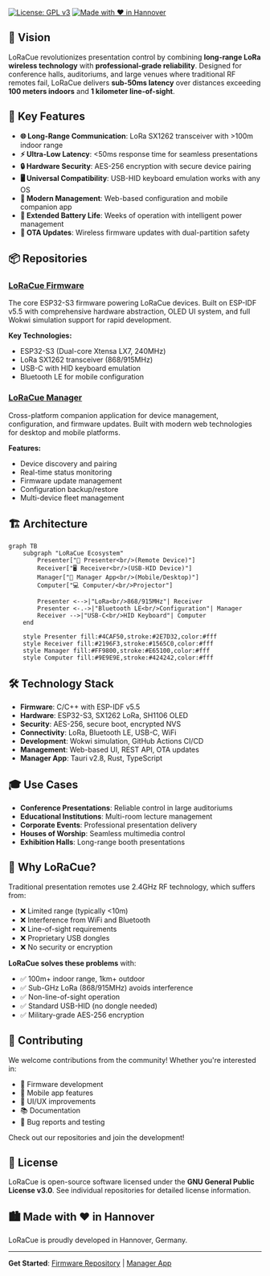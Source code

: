 [![License: GPL v3](https://img.shields.io/badge/License-GPLv3-blue.svg)](https://www.gnu.org/licenses/gpl-3.0)
[![Made with ❤️ in Hannover](https://img.shields.io/badge/Made%20with%20❤️%20in-Hannover-green.svg)](https://hannover.de)

## 🎯 Vision

LoRaCue revolutionizes presentation control by combining **long-range LoRa wireless technology** with **professional-grade reliability**. Designed for conference halls, auditoriums, and large venues where traditional RF remotes fail, LoRaCue delivers **sub-50ms latency** over distances exceeding **100 meters indoors** and **1 kilometer line-of-sight**.

## 🚀 Key Features

- **🌐 Long-Range Communication**: LoRa SX1262 transceiver with >100m indoor range
- **⚡ Ultra-Low Latency**: <50ms response time for seamless presentations
- **🔒 Hardware Security**: AES-256 encryption with secure device pairing
- **🖥️ Universal Compatibility**: USB-HID keyboard emulation works with any OS
- **📱 Modern Management**: Web-based configuration and mobile companion app
- **🔋 Extended Battery Life**: Weeks of operation with intelligent power management
- **🔄 OTA Updates**: Wireless firmware updates with dual-partition safety

## 📦 Repositories

### [LoRaCue Firmware](https://github.com/LoRaCue/loracue)
The core ESP32-S3 firmware powering LoRaCue devices. Built on ESP-IDF v5.5 with comprehensive hardware abstraction, OLED UI system, and full Wokwi simulation support for rapid development.

**Key Technologies:**
- ESP32-S3 (Dual-core Xtensa LX7, 240MHz)
- LoRa SX1262 transceiver (868/915MHz)
- USB-C with HID keyboard emulation
- Bluetooth LE for mobile configuration

### [LoRaCue Manager](https://github.com/LoRaCue/loracue-manager)
Cross-platform companion application for device management, configuration, and firmware updates. Built with modern web technologies for desktop and mobile platforms.

**Features:**
- Device discovery and pairing
- Real-time status monitoring
- Firmware update management
- Configuration backup/restore
- Multi-device fleet management

## 🏗️ Architecture

```mermaid
graph TB
    subgraph "LoRaCue Ecosystem"
        Presenter["📱 Presenter<br/>(Remote Device)"]
        Receiver["🖥️ Receiver<br/>(USB-HID Device)"]
        Manager["📲 Manager App<br/>(Mobile/Desktop)"]
        Computer["💻 Computer/<br/>Projector"]
        
        Presenter <-->|"LoRa<br/>868/915MHz"| Receiver
        Presenter <-.->|"Bluetooth LE<br/>Configuration"| Manager
        Receiver -->|"USB-C<br/>HID Keyboard"| Computer
    end
    
    style Presenter fill:#4CAF50,stroke:#2E7D32,color:#fff
    style Receiver fill:#2196F3,stroke:#1565C0,color:#fff
    style Manager fill:#FF9800,stroke:#E65100,color:#fff
    style Computer fill:#9E9E9E,stroke:#424242,color:#fff
```

## 🛠️ Technology Stack

- **Firmware**: C/C++ with ESP-IDF v5.5
- **Hardware**: ESP32-S3, SX1262 LoRa, SH1106 OLED
- **Security**: AES-256, secure boot, encrypted NVS
- **Connectivity**: LoRa, Bluetooth LE, USB-C, WiFi
- **Development**: Wokwi simulation, GitHub Actions CI/CD
- **Management**: Web-based UI, REST API, OTA updates
- **Manager App**: Tauri v2.8, Rust, TypeScript

## 🎓 Use Cases

- **Conference Presentations**: Reliable control in large auditoriums
- **Educational Institutions**: Multi-room lecture management
- **Corporate Events**: Professional presentation delivery
- **Houses of Worship**: Seamless multimedia control
- **Exhibition Halls**: Long-range booth presentations

## 🌟 Why LoRaCue?

Traditional presentation remotes use 2.4GHz RF technology, which suffers from:
- ❌ Limited range (typically <10m)
- ❌ Interference from WiFi and Bluetooth
- ❌ Line-of-sight requirements
- ❌ Proprietary USB dongles
- ❌ No security or encryption

**LoRaCue solves these problems** with:
- ✅ 100m+ indoor range, 1km+ outdoor
- ✅ Sub-GHz LoRa (868/915MHz) avoids interference
- ✅ Non-line-of-sight operation
- ✅ Standard USB-HID (no dongle needed)
- ✅ Military-grade AES-256 encryption

## 🤝 Contributing

We welcome contributions from the community! Whether you're interested in:
- 🔧 Firmware development
- 📱 Mobile app features
- 🎨 UI/UX improvements
- 📚 Documentation
- 🐛 Bug reports and testing

Check out our repositories and join the development!

## 📄 License

LoRaCue is open-source software licensed under the **GNU General Public License v3.0**. See individual repositories for detailed license information.

## 🏙️ Made with ❤️ in Hannover

LoRaCue is proudly developed in Hannover, Germany.

---

**Get Started**: [Firmware Repository](https://github.com/LoRaCue/loracue) | [Manager App](https://github.com/LoRaCue/loracue-manager)
